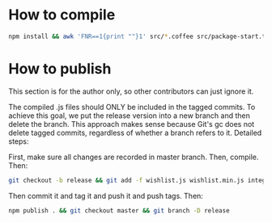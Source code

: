 # How to compile

```bash
npm install && awk 'FNR==1{print ""}1' src/*.coffee src/package-start.txt package.json src/package-end.txt | node_modules/coffee-script/bin/coffee -cs > wishlist.js && node_modules/uglify-js/bin/uglifyjs wishlist.js -o wishlist.min.js -m --screw-ie8 --comments && awk 'FNR==1{print ""}1' integration-test/*.coffee | node_modules/coffee-script/bin/coffee -cs > integration-test/compiled.js
```

# How to publish

This section is for the author only, so other contributors can just ignore it.

The compiled .js files should ONLY be included in the tagged commits. To achieve this goal, we put the release version into a new branch and then delete the branch. This approach makes sense because Git's gc does not delete tagged commits, regardless of whether a branch refers to it. Detailed steps:

First, make sure all changes are recorded in master branch. Then, compile. Then:

```bash
git checkout -b release && git add -f wishlist.js wishlist.min.js integration-test/compiled.js
```

Then commit it and tag it and push it and push tags. Then:

```bash
npm publish . && git checkout master && git branch -D release
```
